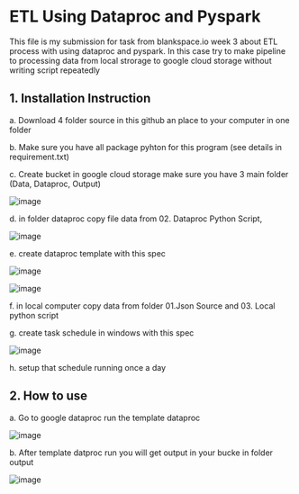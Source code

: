 # **ETL Using Dataproc and Pyspark**

This file is my submission for task from blankspace.io week 3 about ETL process with using dataproc and pyspark.
In this case try to make pipeline to processing data from local strorage to google cloud storage without writing script 
repeatedly

## 1. Installation Instruction 

a. Download 4 folder source in this github an place to your computer in one folder  
    
b. Make sure you have all package pyhton for this program (see details in requirement.txt)
    
c. Create bucket in google cloud storage make sure you have 3 main folder (Data, Dataproc, Output)
       
![image](https://user-images.githubusercontent.com/55681442/116665554-1ec76400-a9c4-11eb-93a9-037fc7a48c5e.png)

d. in folder dataproc copy file data from 02. Dataproc Python Script, 
        
![image](https://user-images.githubusercontent.com/55681442/116665766-59c99780-a9c4-11eb-9577-cc20d4a23327.png)
        
e. create dataproc template with this spec

![image](https://user-images.githubusercontent.com/55681442/116665950-985f5200-a9c4-11eb-8911-8d1122b24f2a.png)

![image](https://user-images.githubusercontent.com/55681442/116666082-bdec5b80-a9c4-11eb-957d-2b141887c73a.png)
    
f. in local computer copy data from folder 01.Json Source and 03. Local python script

g. create task schedule in windows with this spec 

![image](https://user-images.githubusercontent.com/55681442/116666502-35ba8600-a9c5-11eb-908c-5315093133e5.png)

h. setup that schedule running once a day 

## 2. How to use 

a. Go to google dataproc run the template dataproc 
    
![image](https://user-images.githubusercontent.com/55681442/116666747-87fba700-a9c5-11eb-9327-1a8ce775b20f.png)

b. After template datproc run you will get output in your bucke in folder output

![image](https://user-images.githubusercontent.com/55681442/116666936-c5603480-a9c5-11eb-86fe-a5f37d507f2e.png)

